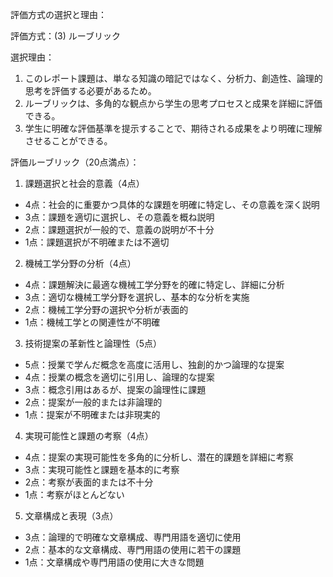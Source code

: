 評価方式の選択と理由：

評価方式：(3) ルーブリック

選択理由：
1. このレポート課題は、単なる知識の暗記ではなく、分析力、創造性、論理的思考を評価する必要があるため。
2. ルーブリックは、多角的な観点から学生の思考プロセスと成果を詳細に評価できる。
3. 学生に明確な評価基準を提示することで、期待される成果をより明確に理解させることができる。

評価ルーブリック（20点満点）：

1. 課題選択と社会的意義（4点）
- 4点：社会的に重要かつ具体的な課題を明確に特定し、その意義を深く説明
- 3点：課題を適切に選択し、その意義を概ね説明
- 2点：課題選択が一般的で、意義の説明が不十分
- 1点：課題選択が不明確または不適切

2. 機械工学分野の分析（4点）
- 4点：課題解決に最適な機械工学分野を的確に特定し、詳細に分析
- 3点：適切な機械工学分野を選択し、基本的な分析を実施
- 2点：機械工学分野の選択や分析が表面的
- 1点：機械工学との関連性が不明確

3. 技術提案の革新性と論理性（5点）
- 5点：授業で学んだ概念を高度に活用し、独創的かつ論理的な提案
- 4点：授業の概念を適切に引用し、論理的な提案
- 3点：概念引用はあるが、提案の論理性に課題
- 2点：提案が一般的または非論理的
- 1点：提案が不明確または非現実的

4. 実現可能性と課題の考察（4点）
- 4点：提案の実現可能性を多角的に分析し、潜在的課題を詳細に考察
- 3点：実現可能性と課題を基本的に考察
- 2点：考察が表面的または不十分
- 1点：考察がほとんどない

5. 文章構成と表現（3点）
- 3点：論理的で明確な文章構成、専門用語を適切に使用
- 2点：基本的な文章構成、専門用語の使用に若干の課題
- 1点：文章構成や専門用語の使用に大きな問題